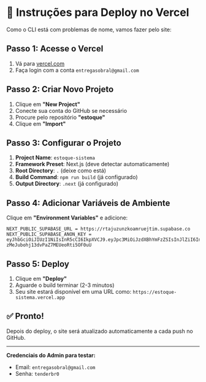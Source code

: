 # 🚀 Instruções para Deploy no Vercel

Como o CLI está com problemas de nome, vamos fazer pelo site:

## Passo 1: Acesse o Vercel
1. Vá para [vercel.com](https://vercel.com)
2. Faça login com a conta `entregasobral@gmail.com`

## Passo 2: Criar Novo Projeto
1. Clique em **"New Project"**
2. Conecte sua conta do GitHub se necessário
3. Procure pelo repositório **"estoque"**
4. Clique em **"Import"**

## Passo 3: Configurar o Projeto
1. **Project Name**: `estoque-sistema`
2. **Framework Preset**: Next.js (deve detectar automaticamente)
3. **Root Directory**: `.` (deixe como está)
4. **Build Command**: `npm run build` (já configurado)
5. **Output Directory**: `.next` (já configurado)

## Passo 4: Adicionar Variáveis de Ambiente
Clique em **"Environment Variables"** e adicione:

```
NEXT_PUBLIC_SUPABASE_URL = https://rtajuzunzkoamruejtim.supabase.co
NEXT_PUBLIC_SUPABASE_ANON_KEY = eyJhbGciOiJIUzI1NiIsInR5cCI6IkpXVCJ9.eyJpc3MiOiJzdXBhYmFzZSIsInJlZiI6InJ0YWp1enVuemtvYW1ydWVqdGltIiwicm9sZSI6ImFub24iLCJpYXQiOjE3NTQxNDA0MTMsImV4cCI6MjA2OTcxNjQxM30.dlestmqzHPy-zMeJubohj13dvPaZ7MEUeoRti5OF0uU
```

## Passo 5: Deploy
1. Clique em **"Deploy"**
2. Aguarde o build terminar (2-3 minutos)
3. Seu site estará disponível em uma URL como: `https://estoque-sistema.vercel.app`

## ✅ Pronto!
Depois do deploy, o site será atualizado automaticamente a cada push no GitHub.

---

**Credenciais do Admin para testar:**
- Email: `entregasobral@gmail.com`
- Senha: `tenderbr0`